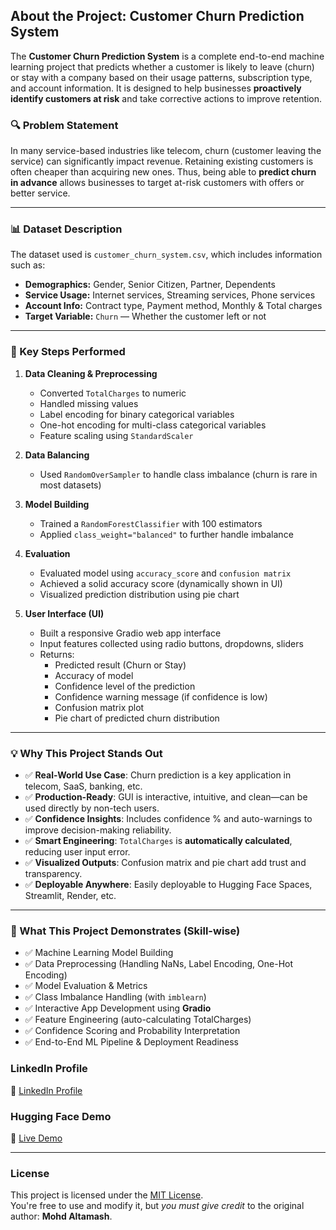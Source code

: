 ##  About the Project: Customer Churn Prediction System

The **Customer Churn Prediction System** is a complete end-to-end machine learning project that predicts whether a customer is likely to leave (churn) or stay with a company based on their usage patterns, subscription type, and account information. It is designed to help businesses **proactively identify customers at risk** and take corrective actions to improve retention.

### 🔍 Problem Statement

In many service-based industries like telecom, churn (customer leaving the service) can significantly impact revenue. Retaining existing customers is often cheaper than acquiring new ones. Thus, being able to **predict churn in advance** allows businesses to target at-risk customers with offers or better service.

---

### 📊 Dataset Description

The dataset used is `customer_churn_system.csv`, which includes information such as:

- **Demographics:** Gender, Senior Citizen, Partner, Dependents  
- **Service Usage:** Internet services, Streaming services, Phone services  
- **Account Info:** Contract type, Payment method, Monthly & Total charges  
- **Target Variable:** `Churn` — Whether the customer left or not

---

### 🧪 Key Steps Performed

1. **Data Cleaning & Preprocessing**
   - Converted `TotalCharges` to numeric
   - Handled missing values
   - Label encoding for binary categorical variables
   - One-hot encoding for multi-class categorical variables
   - Feature scaling using `StandardScaler`

2. **Data Balancing**
   - Used `RandomOverSampler` to handle class imbalance (churn is rare in most datasets)

3. **Model Building**
   - Trained a `RandomForestClassifier` with 100 estimators
   - Applied `class_weight="balanced"` to further handle imbalance

4. **Evaluation**
   - Evaluated model using `accuracy_score` and `confusion matrix`
   - Achieved a solid accuracy score (dynamically shown in UI)
   - Visualized prediction distribution using pie chart

5. **User Interface (UI)**
   - Built a responsive Gradio web app interface
   - Input features collected using radio buttons, dropdowns, sliders
   - Returns:
     - Predicted result (Churn or Stay)
     - Accuracy of model
     - Confidence level of the prediction
     - Confidence warning message (if confidence is low)
     - Confusion matrix plot
     - Pie chart of predicted churn distribution

---

### 💡 Why This Project Stands Out

- ✅ **Real-World Use Case**: Churn prediction is a key application in telecom, SaaS, banking, etc.
- ✅ **Production-Ready**: GUI is interactive, intuitive, and clean—can be used directly by non-tech users.
- ✅ **Confidence Insights**: Includes confidence % and auto-warnings to improve decision-making reliability.
- ✅ **Smart Engineering**: `TotalCharges` is **automatically calculated**, reducing user input error.
- ✅ **Visualized Outputs**: Confusion matrix and pie chart add trust and transparency.
- ✅ **Deployable Anywhere**: Easily deployable to Hugging Face Spaces, Streamlit, Render, etc.

---

### 🎯 What This Project Demonstrates (Skill-wise)

- ✅ Machine Learning Model Building
- ✅ Data Preprocessing (Handling NaNs, Label Encoding, One-Hot Encoding)
- ✅ Model Evaluation & Metrics
- ✅ Class Imbalance Handling (with `imblearn`)
- ✅ Interactive App Development using **Gradio**
- ✅ Feature Engineering (auto-calculating TotalCharges)
- ✅ Confidence Scoring and Probability Interpretation
- ✅ End-to-End ML Pipeline & Deployment Readiness

  
### LinkedIn Profile

🔗 [LinkedIn Profile](https://www.linkedin.com/in/mohd-altamash-0997592a6?utm_source=share&utm_campaign=share_via&utm_content=profile&utm_medium=android_app)

### Hugging Face Demo 

🔗 [Live Demo](https://huggingface.co/spaces/altamash007/Customer_Churn_Prediction)

---

### License

This project is licensed under the [MIT License](LICENSE).  
You're free to use and modify it, but *you must give credit* to the original author: **Mohd Altamash**.
